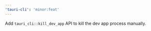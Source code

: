 ```yaml
---
'tauri-cli': 'minor:feat'
---
```


Add `tauri_cli::kill_dev_app` API to kill the dev app process manually.
